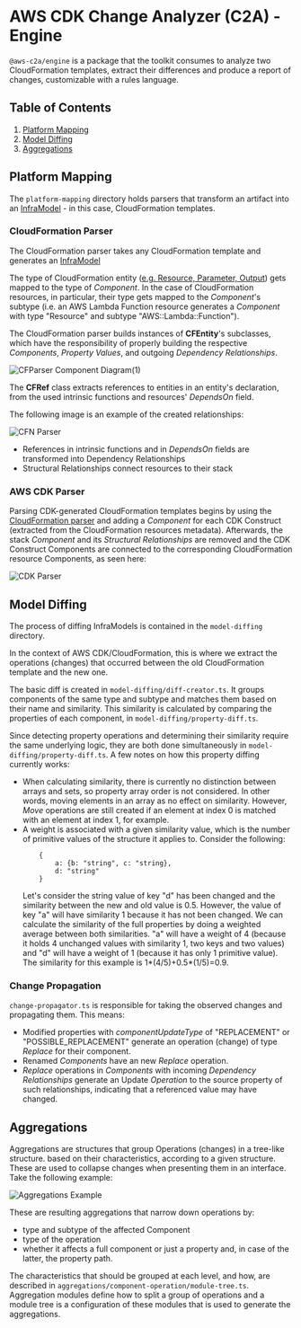# AWS CDK Change Analyzer (C2A) - Engine

`@aws-c2a/engine` is a package that the toolkit consumes to analyze two CloudFormation templates, extract
their differences and produce a report of changes, customizable with a rules language. 

## Table of Contents
1. [Platform Mapping](#Platform-Mapping)
2. [Model Diffing](#Model-Diffing)
3. [Aggregations](#Aggregations)

## Platform Mapping

The `platform-mapping` directory holds parsers that transform an artifact into an [InfraModel](../../README.md#InfraModel) - in this case, CloudFormation templates.

### CloudFormation Parser

The CloudFormation parser takes any CloudFormation template and generates an [InfraModel](../../README.md#InfraModel)

The type of CloudFormation entity ([e.g. Resource, Parameter, Output](https://docs.aws.amazon.com/AWSCloudFormation/latest/UserGuide/template-anatomy.html)) gets mapped to the type of _Component_. In the case of CloudFormation resources, in particular, their type gets mapped to the _Component_'s subtype (i.e. an AWS Lambda Function resource generates a _Component_ with type "Resource" and subtype "AWS::Lambda::Function").

The CloudFormation parser builds instances of **CFEntity**'s subclasses, which have the responsibility of properly building the respective _Components_, _Property Values_, and outgoing _Dependency Relationships_.

![CFParser Component Diagram(1)](https://user-images.githubusercontent.com/26902818/124102721-85b2d900-da58-11eb-92ac-9f7c579e9861.png)

The **CFRef** class extracts references to entities in an entity's declaration, from the used intrinsic functions and resources' _DependsOn_ field.

The following image is an example of the created relationships:

![CFN Parser](https://user-images.githubusercontent.com/26902818/124098679-aaa54d00-da54-11eb-959a-82266d746428.png)

- References in intrinsic functions and in _DependsOn_ fields are transformed into Dependency Relationships
- Structural Relationships connect resources to their stack

### AWS CDK Parser

Parsing CDK-generated CloudFormation templates begins by using the [CloudFormation parser](#CloudFormation-Parser) and adding a _Component_ for each CDK Construct (extracted from the CloudFormation resources metadata). Afterwards, the stack _Component_ and its _Structural Relationships_ are removed and the CDK Construct Components are connected to the corresponding CloudFormation resource Components, as seen here:

![CDK Parser](https://user-images.githubusercontent.com/26902818/124098672-aa0cb680-da54-11eb-9051-253934faaf34.png)

## Model Diffing

The process of diffing InfraModels is contained in the `model-diffing` directory.

In the context of AWS CDK/CloudFormation, this is where we extract the operations (changes) that occurred between the old CloudFormation template and the new one.

The basic diff is created in `model-diffing/diff-creator.ts`. It groups components of the same type and subtype and matches them based on their name and similarity. This similarity is calculated by comparing the properties of each component, in `model-diffing/property-diff.ts`.

Since detecting property operations and determining their similarity require the same underlying logic, they are both done simultaneously in `model-diffing/property-diff.ts`. A few notes on how this property diffing currently works:
- When calculating similarity, there is currently no distinction between arrays and sets, so property array order is not considered. In other words, moving elements in an array as no effect on similarity. However, _Move_ operations are still created if an element at index 0 is matched with an element at index 1, for example.
- A weight is associated with a given similarity value, which is the number of primitive values of the structure it applies to. Consider the following:
    ```
        {
            a: {b: "string", c: "string},
            d: "string"
        }
    ```
    Let's consider the string value of key "d" has been changed and the similarity between the new and old value is 0.5. However, the value of key "a" will have similarity 1 because it has not been changed. We can calculate the similarity of the full properties by doing a weighted average between both similarities. "a" will have a weight of 4 (because it holds 4 unchanged values with similarity 1, two keys and two values) and "d" will have a weight of 1 (because it has only 1 primitive value). The similarity for this example is 1*(4/5)+0.5*(1/5)=0.9.

### Change Propagation

`change-propagator.ts` is responsible for taking the observed changes and propagating them. This means:
- Modified properties with _componentUpdateType_ of "REPLACEMENT" or "POSSIBLE_REPLACEMENT" generate an operation (change) of type _Replace_ for their component.
- Renamed _Components_ have an new _Replace_ operation.
- _Replace_ operations in _Components_ with incoming _Dependency Relationships_ generate an Update _Operation_ to the source property of such relationships, indicating that a referenced value may have changed.

## Aggregations

Aggregations are structures that group Operations (changes) in a tree-like structure. based on their characteristics, according to a given structure. These are used to collapse changes when presenting them in an interface. Take the following example:

![Aggregations Example](https://user-images.githubusercontent.com/26902818/124138218-54e59a80-da7e-11eb-8e8f-036af63da1f5.png)

These are resulting aggregations that narrow down operations by:
- type and subtype of the affected Component
- type of the operation
- whether it affects a full component or just a property and, in case of the latter, the property path.

The characteristics that should be grouped at each level, and how, are described in `aggregations/component-operation/module-tree.ts`. Aggregation modules define how to split a group of operations and a module tree is a configuration of these modules that is used to generate the aggregations.

